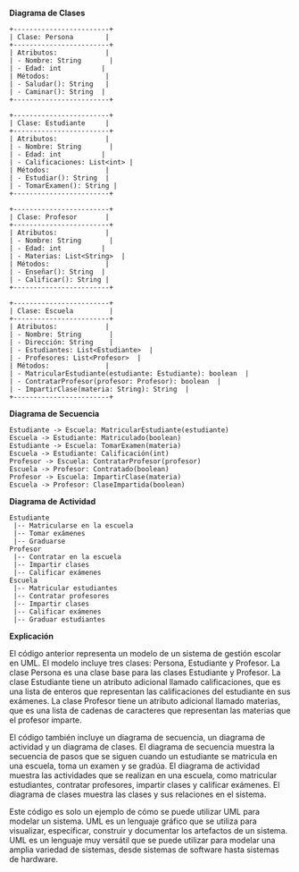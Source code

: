 **Diagrama de Clases**

```
+------------------------+
| Clase: Persona        |
+------------------------+
| Atributos:            |
| - Nombre: String       |
| - Edad: int          |
| Métodos:              |
| - Saludar(): String   |
| - Caminar(): String  |
+------------------------+

+------------------------+
| Clase: Estudiante     |
+------------------------+
| Atributos:            |
| - Nombre: String       |
| - Edad: int          |
| - Calificaciones: List<int> |
| Métodos:              |
| - Estudiar(): String  |
| - TomarExamen(): String |
+------------------------+

+------------------------+
| Clase: Profesor       |
+------------------------+
| Atributos:            |
| - Nombre: String       |
| - Edad: int          |
| - Materias: List<String>  |
| Métodos:              |
| - Enseñar(): String  |
| - Calificar(): String |
+------------------------+

+------------------------+
| Clase: Escuela         |
+------------------------+
| Atributos:            |
| - Nombre: String       |
| - Dirección: String    |
| - Estudiantes: List<Estudiante>  |
| - Profesores: List<Profesor>  |
| Métodos:              |
| - MatricularEstudiante(estudiante: Estudiante): boolean  |
| - ContratarProfesor(profesor: Profesor): boolean  |
| - ImpartirClase(materia: String): String  |
+------------------------+
```

**Diagrama de Secuencia**

```
Estudiante -> Escuela: MatricularEstudiante(estudiante)
Escuela -> Estudiante: Matriculado(boolean)
Estudiante -> Escuela: TomarExamen(materia)
Escuela -> Estudiante: Calificación(int)
Profesor -> Escuela: ContratarProfesor(profesor)
Escuela -> Profesor: Contratado(boolean)
Profesor -> Escuela: ImpartirClase(materia)
Escuela -> Profesor: ClaseImpartida(boolean)
```

**Diagrama de Actividad**

```
Estudiante
 |-- Matricularse en la escuela
 |-- Tomar exámenes
 |-- Graduarse
Profesor
 |-- Contratar en la escuela
 |-- Impartir clases
 |-- Calificar exámenes
Escuela
 |-- Matricular estudiantes
 |-- Contratar profesores
 |-- Impartir clases
 |-- Calificar exámenes
 |-- Graduar estudiantes
```

**Explicación**

El código anterior representa un modelo de un sistema de gestión escolar en UML. El modelo incluye tres clases: Persona, Estudiante y Profesor. La clase Persona es una clase base para las clases Estudiante y Profesor. La clase Estudiante tiene un atributo adicional llamado calificaciones, que es una lista de enteros que representan las calificaciones del estudiante en sus exámenes. La clase Profesor tiene un atributo adicional llamado materias, que es una lista de cadenas de caracteres que representan las materias que el profesor imparte.

El código también incluye un diagrama de secuencia, un diagrama de actividad y un diagrama de clases. El diagrama de secuencia muestra la secuencia de pasos que se siguen cuando un estudiante se matricula en una escuela, toma un examen y se gradúa. El diagrama de actividad muestra las actividades que se realizan en una escuela, como matricular estudiantes, contratar profesores, impartir clases y calificar exámenes. El diagrama de clases muestra las clases y sus relaciones en el sistema.

Este código es solo un ejemplo de cómo se puede utilizar UML para modelar un sistema. UML es un lenguaje gráfico que se utiliza para visualizar, especificar, construir y documentar los artefactos de un sistema. UML es un lenguaje muy versátil que se puede utilizar para modelar una amplia variedad de sistemas, desde sistemas de software hasta sistemas de hardware.